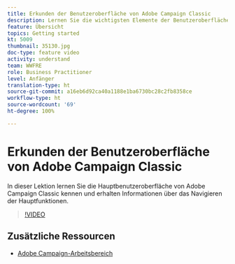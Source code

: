 ```yaml
---
title: Erkunden der Benutzeroberfläche von Adobe Campaign Classic
description: Lernen Sie die wichtigsten Elemente der Benutzeroberfläche von Adobe Campaign Classic kennen und erfahren Sie, wie Sie zu den wichtigsten Funktionen navigieren.
feature: Übersicht
topics: Getting started
kt: 5009
thumbnail: 35130.jpg
doc-type: feature video
activity: understand
team: WWFRE
role: Business Practitioner
level: Anfänger
translation-type: ht
source-git-commit: a16eb6d92ca40a1188e1ba6730bc28c2fb8358ce
workflow-type: ht
source-wordcount: '69'
ht-degree: 100%

---
```



# Erkunden der Benutzeroberfläche von Adobe Campaign Classic

In dieser Lektion lernen Sie die Hauptbenutzeroberfläche von Adobe Campaign Classic kennen und erhalten Informationen über das Navigieren der Hauptfunktionen.

>[!VIDEO](https://video.tv.adobe.com/v/35130?quality=12)

## Zusätzliche Ressourcen

* [Adobe Campaign-Arbeitsbereich](https://docs.adobe.com/content/help/de-DE/campaign-classic/using/getting-started/starting-with-adobe-campaign/adobe-campaign-workspace.html)
